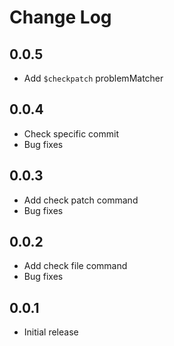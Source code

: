 # Change Log

## 0.0.5
- Add `$checkpatch` problemMatcher

## 0.0.4
- Check specific commit
- Bug fixes

## 0.0.3

- Add check patch command
- Bug fixes


## 0.0.2

- Add check file command
- Bug fixes

## 0.0.1

- Initial release
